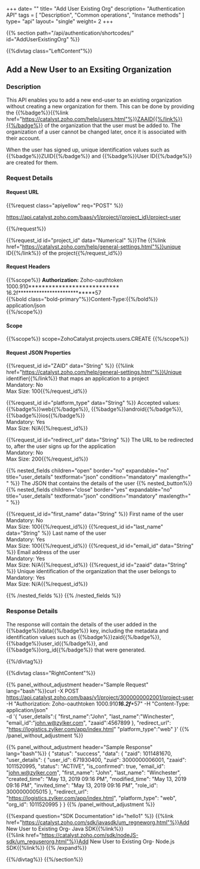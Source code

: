 +++
date= ""
title= "Add User Existing Org"
description= "Authentication API"
tags = [ "Description", "Common operations", "Instance methods" ]
type= "api"
layout= "single"
weight= 2
+++

{{% section path="/api/authentication/shortcodes/" id="AddUserExistingOrg" %}}

<!-- Leftcontent -->
{{%divtag class="LeftContent"%}}

## Add a New User to an Exsiting Organization


### Description

This API enables you to add a new end-user to an existing organization without creating a new organization for them. This can be done by providing the {{%badge%}}{{%link href="https://catalyst.zoho.com/help/users.html"%}}ZAAID{{%/link%}}{{%/badge%}} of the organization that the user must be added to. The organization of a user cannot be changed later, once it is associated with their account.

When the user has signed up, unique identification values such as {{%badge%}}ZUID{{%/badge%}} and {{%badge%}}User ID{{%/badge%}} are created for them.

### Request Details

#### Request URL
<!-- shortcode 1 -->
{{%request class="apiyellow" req="POST" %}}<p>https://api.catalyst.zoho.com/baas/v1/project/{project_id}/project-user</p>{{%/request%}}

{{%request_id id="project_id" data="Numerical" %}}The {{%link href="https://catalyst.zoho.com/help/general-settings.html"%}}unique ID{{%/link%}} of the project{{%/request_id%}}
<br>

#### Request Headers
{{%scope%}} **Authorization:** Zoho-oauthtoken 1000.910*************************** 16.2f****************************57 <br>
 {{%bold class="bold-primary"%}}Content-Type:{{%/bold%}} application/json <br>
{{%/scope%}}
<br>

#### Scope
{{%scope%}}
scope=ZohoCatalyst.projects.users.CREATE
{{%/scope%}}
<br>

#### Request JSON Properties

{{%request_id id="ZAID" data="String" %}} {{%link href="https://catalyst.zoho.com/help/general-settings.html"%}}Unique identifier{{%/link%}} that maps an application to a project <br> Mandatory: No <br> Max Size: 100{{%/request_id%}}

{{%request_id id="platform_type" data="String" %}} Accepted values: {{%badge%}}web{{%/badge%}}, {{%badge%}}android{{%/badge%}}, {{%badge%}}ios{{%/badge%}} <br> Mandatory: Yes <br> Max Size: N/A{{%/request_id%}}

{{%request_id id="redirect_url" data="String" %}} The URL to be redirected to, after the user signs up for the application <br> Mandatory: No <br> Max Size: 200{{%/request_id%}}

{{% nested_fields children="open" border="no" expandable="no" title="user_details" textformat="json" condition="mandatory" maxlength=" " %}}
 The JSON that contains the details of the user 
{{% nested_button%}}
{{% nested_fields children="close" border="yes" expandable="no" title="user_details" textformat="json" condition="mandatory" maxlength=" " %}}

{{%request_id id="first_name" data="String" %}} First name of the user <br> Mandatory: No <br> Max Size: 100{{%/request_id%}}
{{%request_id id="last_name" data="String" %}} Last name of the user <br> Mandatory: Yes <br> Max Size: 100{{%/request_id%}}
{{%request_id id="email_id" data="String" %}} Email address of the user <br> Mandatory: Yes <br> Max Size: N/A{{%/request_id%}}
{{%request_id id="zaaid" data="String" %}} Unique identification of the organization that the user belongs to<br> Mandatory: Yes <br> Max Size: N/A{{%/request_id%}}

{{% /nested_fields %}}
{{% /nested_fields %}}
 <br>

 ### Response Details

The response will contain the details of the user added in the {{%badge%}}data{{%/badge%}} key, including the metadata and identification values such as {{%badge%}}zaid{{%/badge%}}, {{%badge%}}user_id{{%/badge%}}, and {{%badge%}}org_id{{%/badge%}} that were generated.


<!-- shortcode 1 ends -->

{{%/divtag%}}
<!-- Rightcontent -->
{{%divtag class="RightContent"%}}

{{% panel_without_adjustment header="Sample Request" lang="bash"%}}curl -X POST \
  https://api.catalyst.zoho.com/baas/v1/project/3000000002001/project-user \
  -H "Authorization: Zoho-oauthtoken 1000.910***************************16.2f****************************57"
  -H "Content-Type: application/json" \
  -d '{
	"user_details":{
                "first_name":"John",
		"last_name":"Winchester",
		"email_id":"john.w@zylker.com",
		"zaaid":4567899
	},
        "redirect_url": "https://logistics.zylker.com/app/index.html"
	"platform_type":"web"
}'
{{% /panel_without_adjustment %}}

{{% panel_without_adjustment header="Sample Response" lang="bash"%}}
 {
    "status": "success",
    "data": {
        "zaid": 1011481670,
        "user_details": {
            "user_id": 671930400,
            "zuid": 3000000006001,
            "zaaid": 1011520995,
            "status": "ACTIVE",
            "is_confirmed": true,
            "email_id": "john.w@zylker.com",
            "first_name": "John",
            "last_name": "Winchester",
            "created_time": "May 13, 2019 09:16 PM",
            "modified_time": "May 13, 2019 09:16 PM",
            "invited_time": "May 13, 2019 09:16 PM",
            "role_id": 3000000005015
        },
        "redirect_url": "https://logistics.zylker.com/app/index.html",
        "platform_type": "web",
        "org_id": 1011520995
    }
}
{{% /panel_without_adjustment %}}

{{%expand 
question="SDK Documentation" id="hello1" %}}
{{%link href="https://catalyst.zoho.com/sdk/javasdk/um_regneworg.html"%}}Add New User to Existing Org- Java SDK{{%link%}}<br>
{{%link href="https://catalyst.zoho.com/sdk/nodeJS-sdk/um_reguserorg.html"%}}Add New User to Existing Org- Node.js SDK{{%link%}}
{{% /expand%}}

{{%/divtag%}}
{{%/section%}}